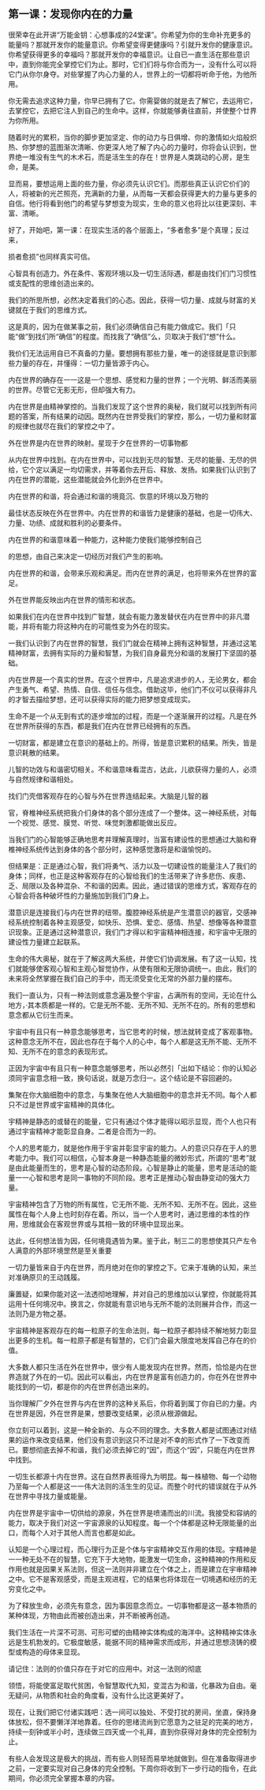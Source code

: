

## 第一课：发现你内在的力量

很荣幸在此开讲“万能金钥：心想事成的24堂课”。你希望为你的生命补充更多的能量吗？那就开发你的能量意识。你希望变得更健康吗？引就升发你的健康意识。你希望获得更多的幸福吗？那就开发你的幸福意识。让自已一直生活在那些意识中，直到你能完全掌控它们为止。那时，它们们将与你合而为一，没有什么可以将它门从你尔身夺。对些掌握了内心力量的人，世界上的一切都将听命于他，为他所用。

你无需去追求这种力量，你早已拥有了它。你需婴做的就是去了解它，去运用它，去掌控它，去把它注人到自己的生命中。这样，你就能够勇往直前，并使整个廿界为你所用。

随着时光的累积，当你的脚步更加坚定、你的动力与日俱增、你的激情如火焰般炽热、你梦想的蓝图渐次清晰、你更深人地了解了内心的力量时，你将会认识到，世界绝一堆没有生气的木术石，而是活生生的存在！世界是人类跳动的心房，是生命，是美。

显而易，要想运用上面的些力量，你必须先认识它们。而那些真正认识它价们的人，将被新的光芒照亮，充满新的力量，从而每一天都会获得更大的力量与更多的自信。他行将看到他门的希望与梦想变为现实，生命的意义也将比以往更深刻、丰富、清晰。

好了，开始吧，第一课：在现实生活的各个层面上，“多者愈多”是个真理；反过来，

损者愈损”也同样真实可信。

心智具有创造力。外在条件、客观环境以及一切生活际遇，都是由找们们门习惯性或支配性的思维创造出来的。

我们的所思所想，必然决定着我们的心态。因此，获得一切力量、成就与财富的关键就在于我们的思维方式。

这是真的，因为在做某事之前，我们必须确信自己有能力做成它。我们「只能“做”到找们所“确信”的程度。而找我了“确信”么，贝取决于我们“想”什么。

我价们无法运用自已不真备的力量。要想拥有那些力量，唯一的途径就是意识到那些力量的存在，并懂得：一切力量皆源于内心。

内在世界的确存在一一这是一个思想、感觉和力量的世界；一个光明、鲜活而美丽的世界。尽管它无影无形，但却强大有力。

内在世界是由精神掌控的。当我们发现了这个世界的奥秘，我们就可以找到所有问题的答案，所有结果的动因。既然内在世界受我们的掌控，那么，一切力量和财富的规律也就尽在我们的掌控之中了。

外在世界是内在世界的映射。星现于夕在世界的一切事物都

从内在世界中找到。在内在世界中，可以找到无尽的智慧、无尽的能量、无尽的供给，它个定以满足一均切需求，并等着你去开后、释放、发扬。如果我们认识到了内在世界的潜能，这些潜能就会外化到外在世界中。

内在世界的和谐，将会通过和谐的境竟沉、恢意的环境以及万物的

最佳状态反映在外在世界中。内在世界的和谐皆力是健康的基础，也是一切伟大、力量、功绩、成就和胜利的必要条件。

内在世界的和谐意味着一种能力，这种能力使我们能够控制自己

的思想，由自己来决定一切经历对我们产生的影响。

内在世界的和谐，会带来乐观和满足。而内在世界的满足，也将带来外在世界的富足。

外在世界能反映出内在世界的情形和状态。

如果我们在内在世界中找到广智慧，就会有能力激发替伏在内在世界中的非凡潜能，并将有能力将这种内在的可能性变为外在的现实。

一我们认识到了内在世界的智慧，我们门就会在精神上拥有这种智慧，并通过这笔精神财富，去拥有实际的力量和智慧，为我们自身最充分和谐的发展打下坚固的基础。

内在世界是一个真实的世界。在这个世界中，凡是追求进步的人，无论男女，都会产生勇气、希望、热情、自信、信任与信念。借助这毕，他们门不仪可以获得非凡的才智去描绘梦想，还可以获得实际的能力把梦想变成现实。

生命不是一个从无到有式的逐步增加的过程，而是一个遂渐展开的过程。凡是在外在世界所获得的东西，都是我们在内在世界已经拥有的东西。

一切财富，都是建立在意识的基础上的。所得，皆是意识累积的结果。所失，皆是意识耗散的结果。

儿智的功效与和谐密切相关。不和谐意味看混古，达此，儿欲获得力量的人，必须与自然规律和谐相处。

找们门壳借客观存在的心智与外在世界连结起来。大脑是儿智的器

官，脊椎神经系统把我介们身体的各个部分连成了一个整体。这一神经系统，对每一个视觉、感觉、膜觉、听觉、味觉刺激都能做出反应。

当我们门的心智能够正确地思考并理解真理时，当富有建设性的思想通过大脑和脊椎神经系统传达到身体的各个部分时，这种感觉激将是和谐愉悦的。

但结果是：正是通过心智，我们将勇气、活力以及一切建设性的能量注人了我们的身体；同样，也正是这种客观存在的心智给我们的生活带来了许多悲伤、疾患、乏、局限以及各种混杂、不和谐的因素。因此，通过错误的思维方式，客观存在的心智会将各种破坏性的力量施加到我们门身上。

潜意识是连接我们与内在世界的纽带。腹腔神经系统是产生潜意识的器官，交感神经系统控制着各种主观感受，如快乐、恐惧、爱恋、感情、热望、想像等各种潜意识现象。正是通过这种潜意识，我们门才得以和宇宙精神相连接，和宇宙中无限的建设性力量建立起联系。

生命的伟大奥秘，就在于了解这两大系统，并使它们协调发展。有了这一认知，找们就能够使客观心智和主观心智觉协作，从使有限和无限协调统一。由此，我们的未来将全然掌握在我们自己的手中，而无须受变化无常的外部力量的摆布。

我们一直认为，只有一种法则或意念遍及整个宇宙，占满所有的空间，无论在什么地方，·其本质都是一样的。它是无所不能、无所不知、无所不在的。所有的思想和意念都从它衍生而来。

宇宙中有且只有一种意念能够思考，当它思考的时候，想法就转变成了客观事物。这种意念无所不在，因此也存在于每个人的心中，每个人都是这无所不能、无所不知、无所不在的意念的表现形式。

正因为宇宙中有且只有一种意念能够思考，所以必然引「出如下结论：你的认知必须同宇宙意念相一致，换句话说，就是万念归一。这个结论是不容回避的。

集聚在你大脑细胞中的意念，与集聚在他人大脑细胞中的意念并无不同。每个人都只不过是世界或宇宙精神的具体化。

宇精神是静态的或替在的能量，它只有通过个体才能得以昭示显现，而个人也只有通过宇宙精神才能彰显自身。二者是合而为一的。

个人的思考能力，就是他作用于宇宙并彰显宇宙的能力。人的意识只存在于人的思考能力中。我们可以相信，心智本身是一种静态能量的微妙形式，所谓的“思考”就是由此能量而生的，思考是心智的动态阶段。心智是静止的能量，思考是活动的能量一一心智和思考是同一事物的不同阶段。思考正是推动心智由静变动的强大力量。

宇宙精神包含了万物的所有属性，它无所不能、无所不知、无所不在。因此，这些属性在每个人身上也时刻存在着。所以，当一个人思考时，通过思维的本性的作用，思维就会在客观世界或与其相一致的环境中显现出来。

达此，任何想法皆为因，任何境竟遇皆为果。鉴于此，制三二的思想使其只产左令人满意的外部环境罡然是至关重要

一切力量皆来自于内在世界，而月绝对在你的掌控之下。它来于准确的认知，来兰对准确原贝的王动践履。

廉置疑，如果你能对这一法透彻地理解，并对自己的思维加以认掌控，你就能将其运用十任何境况中。换言之，你就能有意识地与无所不能的法则展并合作，而这一法则乃是方物之基。

宇宙精神是客观存在的每一粒原子的生命法则，每一粒原子都持续不解地努力彰显出更多的生机。每一粒原子都是有智慧的，它们门会最大限度地发挥自己存在的价值。

大多数人都只生活在外在世界中，很少有人能发现内在世界。然而，恰恰是内在世界造就了外在的一切。因此可以看出，内在世界是富有创造力的，你在外在世界中能找到的一切，都是你的内在世界创造出来的。

当你理解厂夕外在世界与内在世界的这种关系后，你将着到属丁你自已的力量。内在世界是因，外在世界是果，想要改变结果，必须从根源做起。

你立刻可以着到，这是一种全新的、与众不同的理念。大多数人都是试图通过对结果的运作来改变结果，他们没有意识到这只不过是对不幸的形式作了一下改变而已。要想彻底去掉不和谐，我们必须去掉它的“因”，而这个“因”，只能在内在世界中找到。

一切生长都源十内在世界。这在自然界表班得九为明昆。每一株植物、每一个动物乃至每一个人都是这一一伟大法则的活生生的见证。而整个时代的错误就在于从外在世界中寻找力量或能量。

内在世界是宇宙中一切供给的源泉，外在世界是喷涌而出的川流。我接受和容纳的能力，取决于我们对这一宇宙源泉的认知程度。每一个个体都是这种无限能量的出口，而每个人对于其他人而言也都是如此。

认知是一个心理过程，而心理行为正是个体与宇宙精神交互作用的体现。宇精神是一一种无处不在的智慧，它充下于大地物，能激发一切生命，这种精神的作用和反作用也就是因果关系法则，但这一法则并非建立在个体之上，而是建立在宇审精神之中。它不是客观感受，而是主观进程，它的结果也将体现在一切境遇和经历的无穷变化之中。

为了释放生命，必须先有意念，因为事因意念而立。一切事物都是这一基本物质的某种体现，方物由此而被创造出来，并不断被再创造。

我们生活在一片深不可测、可形可塑的由精神实体构成的海洋中。这种精神实体永远是生机勃发的。它极度敏感，能据不同的精神需求而成形，并通过思想浇铸的模型或构造的母体来显现。

请记住：法则的价值只存在于对它的应用中。对这一法则的彻底

领悟，将能使富足取代贫困，令智慧取代九知，变混古为和谐，化暴政为自由。毫无疑问，从物质和社会的角度看，没有什么比这更美好了。

现在，让我们把它付诸实践吧：选一间可以独处、不受打扰的房间，坐直，保持身体放松，但不要懒洋洋地靠着。任你的思绪流尚到它愿意为之驻足的完美的地方，持续一刻钟或半小时，连续做三四天或一个礼拜，直到你获得对身体的完全控制为止。

有些人会发现这是极大的挑战，而有些人则轻而易举地就做到。但在准备取得进步之前，一定要实现对自己身体的完全控制。下周你将收到下一步行动的指令，在此期间，你必须完全掌握本章的内容。


